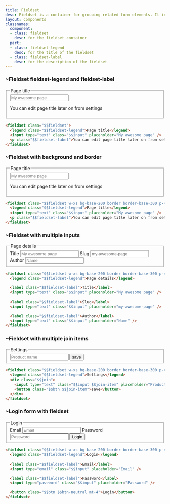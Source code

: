 ```yaml
---
title: Fieldset
desc: Fieldset is a container for grouping related form elements. It includes fieldset-legend as a title and fieldset-label as a description.
layout: components
classnames:
  component:
  - class: fieldset
    desc: for the fieldset container
  part:
  - class: fieldset-legend
    desc: for the title of the fieldset
  - class: fieldset-label
    desc: for the description of the fieldset
---
```


<script>
  import Component from "$components/Component.svelte"
</script>

### ~Fieldset fieldset-legend and fieldset-label
<fieldset class="fieldset w-xs">
  <legend class="fieldset-legend">Page title</legend>
  <input type="text" class="input" placeholder="My awesome page" />
  <p class="fieldset-label">You can edit page title later on from settings</p>
</fieldset>

```html
<fieldset class="$$fieldset">
  <legend class="$$fieldset-legend">Page title</legend>
  <input type="text" class="$$input" placeholder="My awesome page" />
  <p class="$$fieldset-label">You can edit page title later on from settings</p>
</fieldset>
```

### ~Fieldset with background and border
<fieldset class="fieldset w-xs bg-base-200 border border-base-300 p-4 rounded-box">
  <legend class="fieldset-legend">Page title</legend>
  <input type="text" class="input" placeholder="My awesome page" />
  <p class="fieldset-label">You can edit page title later on from settings</p>
</fieldset>

```html
<fieldset class="$$fieldset w-xs bg-base-200 border border-base-300 p-4 rounded-box">
  <legend class="$$fieldset-legend">Page title</legend>
  <input type="text" class="$$input" placeholder="My awesome page" />
  <p class="$$fieldset-label">You can edit page title later on from settings</p>
</fieldset>
```

### ~Fieldset with multiple inputs
<fieldset class="fieldset w-xs bg-base-200 border border-base-300 p-4 rounded-box">
  <legend class="fieldset-legend">Page details</legend>
  <label class="fieldset-label">Title</label>
  <input type="text" class="input" placeholder="My awesome page" />
  <label class="fieldset-label">Slug</label>
  <input type="text" class="input" placeholder="my-awesome-page" />
  <label class="fieldset-label">Author</label>
  <input type="text" class="input" placeholder="Name" />
</fieldset>

```html
<fieldset class="$$fieldset w-xs bg-base-200 border border-base-300 p-4 rounded-box">
  <legend class="$$fieldset-legend">Page details</legend>
  
  <label class="$$fieldset-label">Title</label>
  <input type="text" class="$$input" placeholder="My awesome page" />
  
  <label class="$$fieldset-label">Slug</label>
  <input type="text" class="$$input" placeholder="my-awesome-page" />
  
  <label class="$$fieldset-label">Author</label>
  <input type="text" class="$$input" placeholder="Name" />
</fieldset>
```

### ~Fieldset with multiple join items
<fieldset class="fieldset w-xs bg-base-200 border border-base-300 p-4 rounded-box">
  <legend class="fieldset-legend">Settings</legend>
  <div class="join">
    <input type="text" class="input join-item" placeholder="Product name" />
    <button class="btn join-item">save</button>
  </div>
</fieldset>

```html
<fieldset class="$$fieldset w-xs bg-base-200 border border-base-300 p-4 rounded-box">
  <legend class="$$fieldset-legend">Settings</legend>
  <div class="$$join">
    <input type="text" class="$$input $$join-item" placeholder="Product name" />
    <button class="$$btn $$join-item">save</button>
  </div>
</fieldset>
```

### ~Login form with fieldset
<fieldset class="fieldset w-xs bg-base-200 border border-base-300 p-4 rounded-box">
  <legend class="fieldset-legend">Login</legend>
  <label class="fieldset-label">Email</label>
  <input type="email" class="input" placeholder="Email" />
  <label class="fieldset-label">Password</label>
  <input type="password" class="input" placeholder="Password" />
  <button class="btn btn-neutral mt-4">Login</button>
</fieldset>

```html
<fieldset class="$$fieldset w-xs bg-base-200 border border-base-300 p-4 rounded-box">
  <legend class="$$fieldset-legend">Login</legend>
  
  <label class="$$fieldset-label">Email</label>
  <input type="email" class="$$input" placeholder="Email" />
  
  <label class="$$fieldset-label">Password</label>
  <input type="password" class="$$input" placeholder="Password" />
  
  <button class="$$btn $$btn-neutral mt-4">Login</button>
</fieldset>
```
